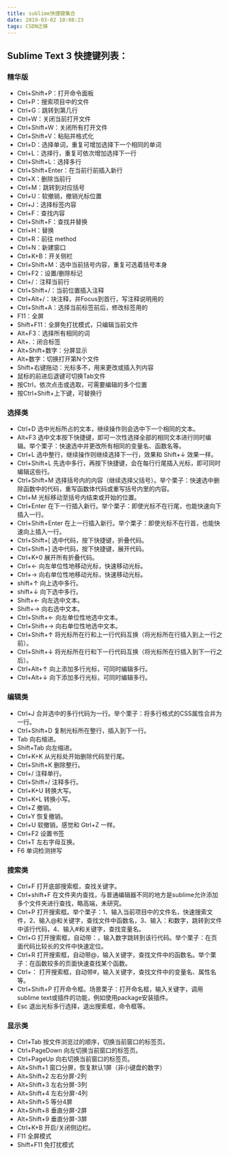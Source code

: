 ```yaml
---
title: sublime快捷键集合
date: 2019-03-02 10:08:23
tags: CSDN迁移
---
```

  ## **Sublime Text 3 快捷键列表：**

 
### 精华版

 
  * Ctrl+Shift+P：打开命令面板 
  * Ctrl+P：搜索项目中的文件 
  * Ctrl+G：跳转到第几行 
  * Ctrl+W：关闭当前打开文件 
  * Ctrl+Shift+W：关闭所有打开文件 
  * Ctrl+Shift+V：粘贴并格式化 
  * Ctrl+D：选择单词，重复可增加选择下一个相同的单词 
  * Ctrl+L：选择行，重复可依次增加选择下一行 
  * Ctrl+Shift+L：选择多行 
  * Ctrl+Shift+Enter：在当前行前插入新行 
  * Ctrl+X：删除当前行 
  * Ctrl+M：跳转到对应括号 
  * Ctrl+U：软撤销，撤销光标位置 
  * Ctrl+J：选择标签内容 
  * Ctrl+F：查找内容 
  * Ctrl+Shift+F：查找并替换 
  * Ctrl+H：替换 
  * Ctrl+R：前往 method 
  * Ctrl+N：新建窗口 
  * Ctrl+K+B：开关侧栏 
  * Ctrl+Shift+M：选中当前括号内容，重复可选着括号本身 
  * Ctrl+F2：设置/删除标记 
  * Ctrl+/：注释当前行 
  * Ctrl+Shift+/：当前位置插入注释 
  * Ctrl+Alt+/：块注释，并Focus到首行，写注释说明用的 
  * Ctrl+Shift+A：选择当前标签前后，修改标签用的 
  * F11：全屏 
  * Shift+F11：全屏免打扰模式，只编辑当前文件 
  * Alt+F3：选择所有相同的词 
  * Alt+.：闭合标签 
  * Alt+Shift+数字：分屏显示 
  * Alt+数字：切换打开第N个文件 
  * Shift+右键拖动：光标多不，用来更改或插入列内容 
  * 鼠标的前进后退键可切换Tab文件 
  * 按Ctrl，依次点击或选取，可需要编辑的多个位置 
  * 按Ctrl+Shift+上下键，可替换行 
### 选择类

 
  * Ctrl+D 选中光标所占的文本，继续操作则会选中下一个相同的文本。 
  * Alt+F3 选中文本按下快捷键，即可一次性选择全部的相同文本进行同时编辑。举个栗子：快速选中并更改所有相同的变量名、函数名等。 
  * Ctrl+L 选中整行，继续操作则继续选择下一行，效果和 Shift+↓ 效果一样。 
  * Ctrl+Shift+L 先选中多行，再按下快捷键，会在每行行尾插入光标，即可同时编辑这些行。 
  * Ctrl+Shift+M 选择括号内的内容（继续选择父括号）。举个栗子：快速选中删除函数中的代码，重写函数体代码或重写括号内里的内容。 
  * Ctrl+M 光标移动至括号内结束或开始的位置。 
  * Ctrl+Enter 在下一行插入新行。举个栗子：即使光标不在行尾，也能快速向下插入一行。 
  * Ctrl+Shift+Enter 在上一行插入新行。举个栗子：即使光标不在行首，也能快速向上插入一行。 
  * Ctrl+Shift+[ 选中代码，按下快捷键，折叠代码。 
  * Ctrl+Shift+] 选中代码，按下快捷键，展开代码。 
  * Ctrl+K+0 展开所有折叠代码。 
  * Ctrl+← 向左单位性地移动光标，快速移动光标。 
  * Ctrl+→ 向右单位性地移动光标，快速移动光标。 
  * shift+↑ 向上选中多行。 
  * shift+↓ 向下选中多行。 
  * Shift+← 向左选中文本。 
  * Shift+→ 向右选中文本。 
  * Ctrl+Shift+← 向左单位性地选中文本。 
  * Ctrl+Shift+→ 向右单位性地选中文本。 
  * Ctrl+Shift+↑ 将光标所在行和上一行代码互换（将光标所在行插入到上一行之前）。 
  * Ctrl+Shift+↓ 将光标所在行和下一行代码互换（将光标所在行插入到下一行之后）。 
  * Ctrl+Alt+↑ 向上添加多行光标，可同时编辑多行。 
  * Ctrl+Alt+↓ 向下添加多行光标，可同时编辑多行。 
### 编辑类

 
  * Ctrl+J 合并选中的多行代码为一行。举个栗子：将多行格式的CSS属性合并为一行。 
  * Ctrl+Shift+D 复制光标所在整行，插入到下一行。 
  * Tab 向右缩进。 
  * Shift+Tab 向左缩进。 
  * Ctrl+K+K 从光标处开始删除代码至行尾。 
  * Ctrl+Shift+K 删除整行。 
  * Ctrl+/ 注释单行。 
  * Ctrl+Shift+/ 注释多行。 
  * Ctrl+K+U 转换大写。 
  * Ctrl+K+L 转换小写。 
  * Ctrl+Z 撤销。 
  * Ctrl+Y 恢复撤销。 
  * Ctrl+U 软撤销，感觉和 Gtrl+Z 一样。 
  * Ctrl+F2 设置书签 
  * Ctrl+T 左右字母互换。 
  * F6 单词检测拼写 
### 搜索类

 
  * Ctrl+F 打开底部搜索框，查找关键字。 
  * Ctrl+shift+F 在文件夹内查找，与普通编辑器不同的地方是sublime允许添加多个文件夹进行查找，略高端，未研究。 
  * Ctrl+P 打开搜索框。举个栗子：1、输入当前项目中的文件名，快速搜索文件，2、输入@和关键字，查找文件中函数名，3、输入：和数字，跳转到文件中该行代码，4、输入#和关键字，查找变量名。 
  * Ctrl+G 打开搜索框，自动带：，输入数字跳转到该行代码。举个栗子：在页面代码比较长的文件中快速定位。 
  * Ctrl+R 打开搜索框，自动带@，输入关键字，查找文件中的函数名。举个栗子：在函数较多的页面快速查找某个函数。 
  * Ctrl+： 打开搜索框，自动带#，输入关键字，查找文件中的变量名、属性名等。 
  * Ctrl+Shift+P 打开命令框。场景栗子：打开命名框，输入关键字，调用sublime text或插件的功能，例如使用package安装插件。 
  * Esc 退出光标多行选择，退出搜索框，命令框等。 
### 显示类

 
  * Ctrl+Tab 按文件浏览过的顺序，切换当前窗口的标签页。 
  * Ctrl+PageDown 向左切换当前窗口的标签页。 
  * Ctrl+PageUp 向右切换当前窗口的标签页。 
  * Alt+Shift+1 窗口分屏，恢复默认1屏（非小键盘的数字） 
  * Alt+Shift+2 左右分屏-2列 
  * Alt+Shift+3 左右分屏-3列 
  * Alt+Shift+4 左右分屏-4列 
  * Alt+Shift+5 等分4屏 
  * Alt+Shift+8 垂直分屏-2屏 
  * Alt+Shift+9 垂直分屏-3屏 
  * Ctrl+K+B 开启/关闭侧边栏。 
  * F11 全屏模式 
  * Shift+F11 免打扰模式    
 